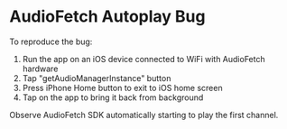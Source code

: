 # AudioFetch Autoplay Bug

To reproduce the bug:

1. Run the app on an iOS device connected to WiFi with AudioFetch hardware
2. Tap "getAudioManagerInstance" button
3. Press iPhone Home button to exit to iOS home screen
4. Tap on the app to bring it back from background

Observe AudioFetch SDK automatically starting to play the first channel.
